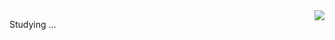 <!---
CottonCandyZ/CottonCandyZ is a ✨ special ✨ repository because its `README.md` (this file) appears on your GitHub profile.
You can click the Preview link to take a look at your changes.
- 👋 Hi, I’m @CottonCandyZ
- 👀 I’m interested in ...
- 🌱 I’m currently learning ...
- 💞️ I’m looking to collaborate on ...
- 📫 How to reach me ...
--->

<img align="right" src="https://github-readme-stats.vercel.app/api/top-langs/?username=CottonCandyZ&layout=compact">

Studying ...
